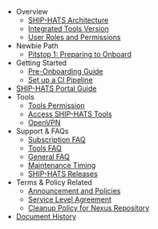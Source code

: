 - Overview
  - [SHIP-HATS Architecture](architecture-diagram)
  - [Integrated Tools Version](get-started/ship-hats-integrated-tools-version)
  - [User Roles and Permissions](user-roles-permissions)
- Newbie Path
  - [Pitstop 1: Preparing to Onboard](preparing-to-onboard)
- Getting Started
  - [Pre-Onboarding Guide](pre-onboarding-guide)
  - [Set up a CI Pipeline](how-to-setup-and-scan-sample-pipeline)
- [SHIP-HATS Portal Guide](portal-guide/overview-of-ship-hats-portal)
- Tools
  - [Tools Permission](ship-hats-tools-permission)
  - [Access SHIP-HATS Tools](use-techpass-to-access-ship-hats-and-tools)
  - [OpenVPN](get-started/openvpn-guide)
- Support & FAQs
  - [Subscription FAQ](subscription)
  - [Tools FAQ](tools-faq)
  - [General FAQ](general-faq)
  - [Maintenance Timing](maintenance-timing)
  - [SHIP-HATS Releases](ship-hats-releases)
- Terms & Policy Related
  - [Announcement and Policies](ship-hats-policy-announcements)
  - [Service Level Agreement](service-level-agreement)
  - [Cleanup Policy for Nexus Repository](ship-hats-cleanup-policy-for-nexus-repository)
- [Document History](document-history)